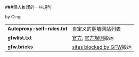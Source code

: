 ###個人維護的一些規則

by Cing

| | |
| :--- | :--- |
| **Autoproxy-self-rules.txt** | 自定义的翻墙网站列表 |
| **gfwlist.txt** | [官方][3], [官方规則][1]搬运 |
| **gfw.bricks** | [sites blocked by GFW][2]搬运 |

  [1]: https://raw.githubusercontent.com/gfwlist/gfwlist/master/gfwlist.txt
  [2]: https://github.com/Leask/BRICKS/blob/master/gfw.bricks
  [3]: https://github.com/gfwlist/gfwlist
